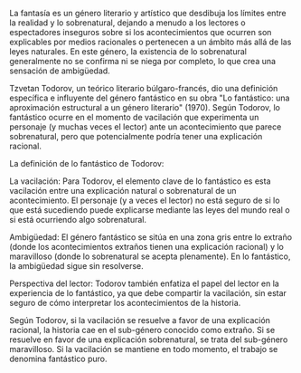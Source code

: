 La fantasía es un género literario y artístico que desdibuja los límites entre la realidad y lo sobrenatural, dejando a menudo a los lectores o espectadores inseguros sobre si los acontecimientos que ocurren son explicables por medios racionales o pertenecen a un ámbito más allá de las leyes naturales. En este género, la existencia de lo sobrenatural generalmente no se confirma ni se niega por completo, lo que crea una sensación de ambigüedad.

Tzvetan Todorov, un teórico literario búlgaro-francés, dio una definición específica e influyente del género fantástico en su obra "Lo fantástico: una aproximación estructural a un género literario" (1970). Según Todorov, lo fantástico ocurre en el momento de vacilación que experimenta un personaje (y muchas veces el lector) ante un acontecimiento que parece sobrenatural, pero que potencialmente podría tener una explicación racional.

La definición de lo fantástico de Todorov:

La vacilación: Para Todorov, el elemento clave de lo fantástico es esta vacilación entre una explicación natural o sobrenatural de un acontecimiento. El personaje (y a veces el lector) no está seguro de si lo que está sucediendo puede explicarse mediante las leyes del mundo real o si está ocurriendo algo sobrenatural.

Ambigüedad: El género fantástico se sitúa en una zona gris entre lo extraño (donde los acontecimientos extraños tienen una explicación racional) y lo maravilloso (donde lo sobrenatural se acepta plenamente). En lo fantástico, la ambigüedad sigue sin resolverse.

Perspectiva del lector: Todorov también enfatiza el papel del lector en la experiencia de lo fantástico, ya que debe compartir la vacilación, sin estar seguro de cómo interpretar los acontecimientos de la historia.

Según Todorov, si la vacilación se resuelve a favor de una explicación racional, la historia cae en el sub-género conocido como extraño. Si se resuelve en favor de una explicación sobrenatural, se trata del sub-género maravilloso. Si la vacilación se mantiene en todo momento, el trabajo se denomina fantástico puro.
